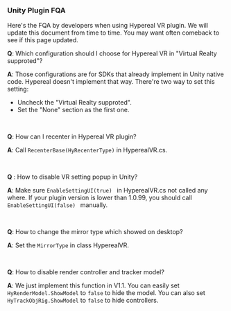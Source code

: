 ### Unity Plugin FQA

Here's the FQA by developers when using Hypereal VR plugin. We will update this document from time to time. You may want often comeback to see if this page updated.

**Q**:  Which configuration should I choose for Hypereal VR in "Virtual Realty supproted"?

**A**: Those configurations are for SDKs that already implement in Unity native code. Hypereal doesn't implement that way. There're two way to set this setting:
 - Uncheck the "Virtual Realty supproted".
 - Set the "None" section as the first one.
<br>

**Q**: How can I recenter in Hypereal VR plugin?

**A**: Call ``RecenterBase(HyRecenterType)`` in HyperealVR.cs.

<br>

**Q** : How to disable VR setting popup in Unity?

**A**: Make sure ``EnableSettingUI(true) `` in HyperealVR.cs not called any where. If your plugin version is lower than 1.0.99, you should call ``EnableSettingUI(false) `` manually.

<br>

**Q**: How to change the mirror type which showed on desktop?

**A**: Set the ``MirrorType`` in class HyperealVR.

<br>

**Q**: How to disable render controller and tracker model?

**A**: We just implement this function in V1.1. You can easily set ``HyRenderModel.ShowModel`` to ``false`` to hide the model. You can also set ``HyTrackObjRig.ShowModel`` to ``false`` to hide controllers.

